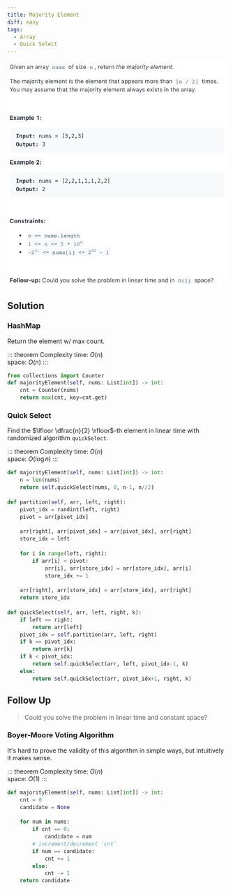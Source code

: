 ```yaml
---
title: Majority Element
diff: easy
tags:
  - Array
  - Quick Select
---
```


<img class="medium-zoom" src="/algo/majority-element.png" alt="https://leetcode.com/problems/majority-element">

## Solution

### HashMap

Return the element w/ max count.

::: theorem Complexity
time: $O(n)$  
space: $O(n)$
:::

```py
from collections import Counter
def majorityElement(self, nums: List[int]) -> int:
    cnt = Counter(nums)
    return max(cnt, key=cnt.get)
```

### Quick Select

Find the $\lfloor \dfrac{n}{2} \rfloor$-th element in linear time with randomized algorithm `quickSelect`.

::: theorem Complexity
time: $O(n)$  
space: $O(\log n)$
:::

```py
def majorityElement(self, nums: List[int]) -> int:
    n = len(nums)
    return self.quickSelect(nums, 0, n-1, n//2)

def partition(self, arr, left, right):
    pivot_idx = randint(left, right)
    pivot = arr[pivot_idx]

    arr[right], arr[pivot_idx] = arr[pivot_idx], arr[right]
    store_idx = left

    for i in range(left, right):
        if arr[i] < pivot:
            arr[i], arr[store_idx] = arr[store_idx], arr[i]
            store_idx += 1

    arr[right], arr[store_idx] = arr[store_idx], arr[right]
    return store_idx

def quickSelect(self, arr, left, right, k):
    if left == right:
        return arr[left]
    pivot_idx = self.partition(arr, left, right)
    if k == pivot_idx:
        return arr[k]
    if k < pivot_idx:
        return self.quickSelect(arr, left, pivot_idx-1, k)
    else:
        return self.quickSelect(arr, pivot_idx+1, right, k)
```

## Follow Up

> Could you solve the problem in linear time and constant space?

### Boyer-Moore Voting Algorithm

It's hard to prove the validity of this algorithm in simple ways, but intuitively it makes sense.

::: theorem Complexity
time: $O(n)$  
space: $O(1)$
:::

```py
def majorityElement(self, nums: List[int]) -> int:
    cnt = 0
    candidate = None

    for num in nums:
        if cnt == 0:
            candidate = num
        # increment/decrement `cnt`
        if num == candidate:
            cnt += 1
        else:
            cnt -= 1
    return candidate
```
